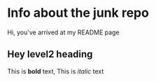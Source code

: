 # Info about the junk repo

Hi, you've arrived at my README page

## Hey level2 heading

This is **bold** text, This is *italic* text
